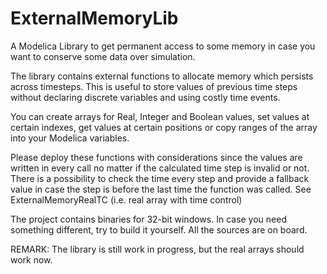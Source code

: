 # ExternalMemoryLib
A Modelica Library to get permanent access to some memory in case you want to conserve some data over simulation.

The library contains external functions to allocate memory which persists across timesteps. This is useful to store values of previous time steps without declaring discrete variables and using costly time events.

You can create arrays for Real, Integer and Boolean values, set values at certain indexes, get values at certain positions or copy ranges of the array into your Modelica variables.

Please deploy these functions with considerations since the values are written in every call no matter if the calculated time step is invalid or not. There is a possibility to check the time every step and provide a fallback value in case the step is before the last time the function was called.
See ExternalMemoryRealTC (i.e. real array with time control)

The project contains binaries for 32-bit windows. In case you need something different, try to build it yourself. All the sources are on board.

REMARK: The library is still work in progress, but the real arrays should work now.